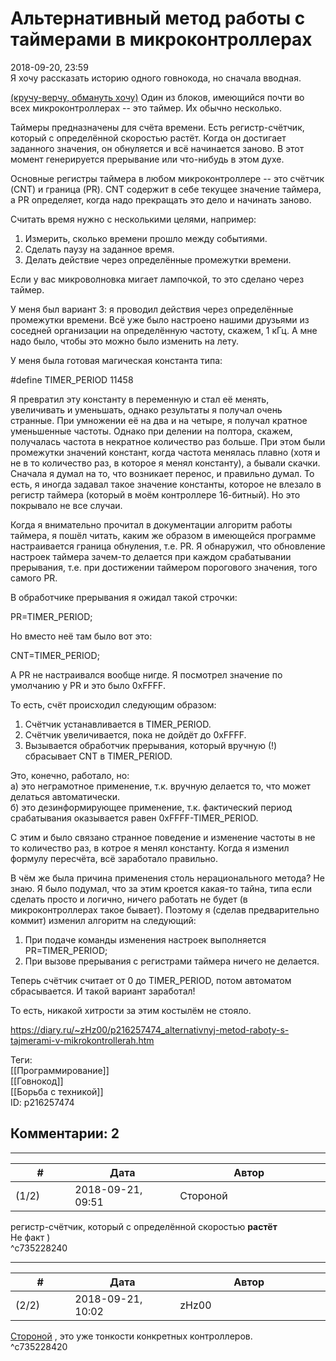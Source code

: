 Альтернативный метод работы с таймерами в микроконтроллерах
===========================================================

  
2018-09-20, 23:59  
 Я хочу рассказать историю одного говнокода, но сначала вводная.   
   
  [(кручу-верчу, обмануть хочу)](https://zHz00.diary.ru/p216257474.htm?index=1#linkmore216257474m1)    Один из блоков, имеющийся почти во всех микроконтроллерах -- это таймер. Их обычно несколько.   
   
 Таймеры предназначены для счёта времени. Есть регистр-счётчик, который с определённой скоростью растёт. Когда он достигает заданного значения, он обнуляется и всё начинается заново. В этот момент генерируется прерывание или что-нибудь в этом духе.   
   
 Основные регистры таймера в любом микроконтроллере -- это счётчик (CNT) и граница (PR). CNT содержит в себе текущее значение таймера, а PR определяет, когда надо прекращать это дело и начинать заново.   
   
 Считать время нужно с несколькими целями, например:   
 1. Измерить, сколько времени прошло между событиями.   
 2. Сделать паузу на заданное время.   
 3. Делать действие через определённые промежутки времени.   
   
 Если у вас микроволновка мигает лампочкой, то это сделано через таймер.   
   
 У меня был вариант 3: я проводил действия через определённые промежутки времени. Всё уже было настроено нашими друзьями из соседней организации на определённую частоту, скажем, 1 кГц. А мне надо было, чтобы это можно было изменить на лету.   
   
 У меня была готовая магическая константа типа:   
   
 #define TIMER\_PERIOD 11458   
   
 Я превратил эту константу в переменную и стал её менять, увеличивать и уменьшать, однако результаты я получал очень странные. При умножении её на два и на четыре, я получал кратное уменьшенные частоты. Однако при делении на полтора, скажем, получалась частота в некратное количество раз больше. При этом были промежутки значений констант, когда частота менялась плавно (хотя и не в то количество раз, в которое я менял константу), а бывали скачки.   
 Сначала я думал на то, что возникает перенос, и правильно думал. То есть, я иногда задавал такое значение константы, которое не влезало в регистр таймера (который в моём контроллере 16-битный). Но это покрывало не все случаи.   
   
 Когда я внимательно прочитал в документации алгоритм работы таймера, я пошёл читать, каким же образом в имеющейся программе настраивается граница обнуления, т.е. PR. Я обнаружил, что обновление настроек таймера зачем-то делается при каждом срабатывании прерывания, т.е. при достижении таймером порогового значения, того самого PR.   
   
 В обработчике прерывания я ожидал такой строчки:   
   
 PR=TIMER\_PERIOD;   
   
 Но вместо неё там было вот это:   
   
 CNT=TIMER\_PERIOD;   
   
 А PR не настраивался вообще нигде. Я посмотрел значение по умолчанию у PR и это было 0xFFFF.   
   
 То есть, счёт происходил следующим образом:   
 1. Счётчик устанавливается в TIMER\_PERIOD.   
 2. Счётчик увеличивается, пока не дойдёт до 0xFFFF.   
 3. Вызывается обработчик прерывания, который вручную (!) сбрасывает CNT в TIMER\_PERIOD.   
   
 Это, конечно, работало, но:   
 а) это неграмотное применение, т.к. вручную делается то, что может делаться автоматически.   
 б) это дезинформирующее применение, т.к. фактический период срабатывания оказывается равен 0xFFFF-TIMER\_PERIOD.   
   
 С этим и было связано странное поведение и изменение частоты в не то количество раз, в котрое я менял константу. Когда я изменил формулу пересчёта, всё заработало правильно.   
   
 В чём же была причина применения столь нерационального метода? Не знаю. Я было подумал, что за этим кроется какая-то тайна, типа если сделать просто и логично, ничего работать не будет (в микроконтроллерах такое бывает). Поэтому я (сделав предварительно коммит) изменил алгоритм на следующий:   
   
 1. При подаче команды изменения настроек выполняется PR=TIMER\_PERIOD;   
 2. При вызове прерывания с регистрами таймера ничего не делается.   
   
 Теперь счётчик считает от 0 до TIMER\_PERIOD, потом автоматом сбрасывается. И такой вариант заработал!   
   
 То есть, никакой хитрости за этим костылём не стояло.     
  
<https://diary.ru/~zHz00/p216257474_alternativnyj-metod-raboty-s-tajmerami-v-mikrokontrollerah.htm>  
  
Теги:  
[[Программирование]]  
[[Говнокод]]  
[[Борьба с техникой]]  
ID: p216257474  


Комментарии: 2
--------------

  


---



|         #         |              Дата              |                     Автор                     |           ID           |
| --- | --- | --- | --- |
| (1/2) | 2018-09-21, 09:51 | Стороной | c735228240 |

  
  регистр-счётчик, который с определённой скоростью  **растёт**     
 Не факт )   
 ^c735228240

---



|         #         |              Дата              |                     Автор                     |           ID           |
| --- | --- | --- | --- |
| (2/2) | 2018-09-21, 10:02 | zHz00 | c735228420 |

  
  [Стороной](http://1047.diary.ru "И васильки, и я, и тополя")  , это уже тонкости конкретных контроллеров.   
 ^c735228420